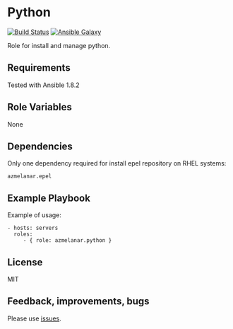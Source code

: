 Python
======

[![Build Status](https://api.travis-ci.org/azmelanar/ansible-python.png)](https://travis-ci.org/azmelanar/ansible-python) [![Ansible Galaxy](https://img.shields.io/badge/ansible--galaxy-azmelanar.python-blue.svg?style=flat)](https://galaxy.ansible.com/list#/roles/2616)

Role for install and manage python.

Requirements
------------

Tested with Ansible 1.8.2

Role Variables
--------------

None

Dependencies
------------

Only one dependency required for install epel repository on RHEL systems:

    azmelanar.epel

Example Playbook
----------------

Example of usage:

    - hosts: servers
      roles:
         - { role: azmelanar.python }

License
-------

MIT

Feedback, improvements, bugs
----------------------------

Please use [issues](https://github.com/azmelanar/ansible-python/issues).
